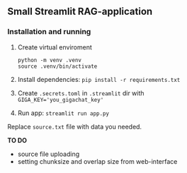 ## Small Streamlit RAG-application

### Installation and running

1. Create virtual enviroment

    ```
   python -m venv .venv
   source .venv/bin/activate
    ```

2. Install dependencies: `pip install -r requirements.txt`
3. Create `.secrets.toml` in `.streamlit` dir with `GIGA_KEY='you_gigachat_key'`
4. Run app: `streamlit run app.py`

Replace `source.txt` file with data you needed. 

**TO DO**
* source file uploading
* setting chunksize and overlap size from web-interface 
